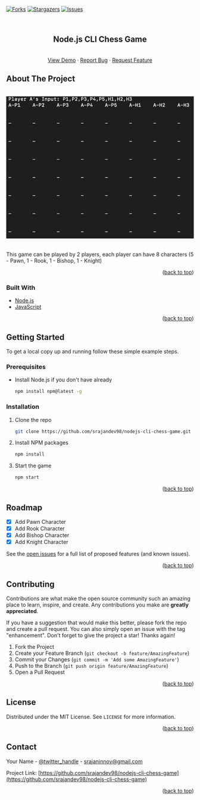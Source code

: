 <div id="top"></div>

[![Forks][forks-shield]][forks-url]
[![Stargazers][stars-shield]][stars-url]
[![Issues][issues-shield]][issues-url]


<!-- PROJECT LOGO -->
<br />
<div align="center">

<h2 align="center">Node.js CLI Chess Game</h2>

  <p align="center">
    <br />
    <a href="https://github.com/srajandev98/nodejs-cli-chess-game">View Demo</a>
    ·
    <a href="https://github.com/srajandev98/nodejs-cli-chess-game/issues">Report Bug</a>
    ·
    <a href="https://github.com/srajandev98/nodejs-cli-chess-game/issues">Request Feature</a>
  </p>
</div>


<!-- ABOUT THE PROJECT -->
## About The Project

<div align="center">
    <br/>
    <img src="./public/img/chess.gif" alt="Logo">
    <br/>
    <br/>
</div>

This game can be played by 2 players, each player can have 8 characters (5 - Pawn, 1 - Rook, 1 - Bishop, 1 - Knight)

<p align="right">(<a href="#top">back to top</a>)</p>



### Built With

* [Node.js](https://nodejs.org/)
* [JavaScript](https://reactjs.org/)

<p align="right">(<a href="#top">back to top</a>)</p>



<!-- GETTING STARTED -->
## Getting Started

To get a local copy up and running follow these simple example steps.

### Prerequisites

* Install Node.js if you don't have already
  ```sh
  npm install npm@latest -g
  ```

### Installation

1. Clone the repo
   ```sh
   git clone https://github.com/srajandev98/nodejs-cli-chess-game.git
   ```
2. Install NPM packages
   ```sh
   npm install
   ```
2. Start the game
   ```sh
   npm start
   ```

<p align="right">(<a href="#top">back to top</a>)</p>


<!-- ROADMAP -->
## Roadmap

- [x] Add Pawn Character
- [x] Add Rook Character
- [x] Add Bishop Character
- [x] Add Knight Character

See the [open issues](https://github.com/srajandev98/nodejs-cli-chess-game/issues) for a full list of proposed features (and known issues).

<p align="right">(<a href="#top">back to top</a>)</p>



<!-- CONTRIBUTING -->
## Contributing

Contributions are what make the open source community such an amazing place to learn, inspire, and create. Any contributions you make are **greatly appreciated**.

If you have a suggestion that would make this better, please fork the repo and create a pull request. You can also simply open an issue with the tag "enhancement".
Don't forget to give the project a star! Thanks again!

1. Fork the Project
2. Create your Feature Branch (`git checkout -b feature/AmazingFeature`)
3. Commit your Changes (`git commit -m 'Add some AmazingFeature'`)
4. Push to the Branch (`git push origin feature/AmazingFeature`)
5. Open a Pull Request

<p align="right">(<a href="#top">back to top</a>)</p>



<!-- LICENSE -->
## License

Distributed under the MIT License. See `LICENSE` for more information.

<p align="right">(<a href="#top">back to top</a>)</p>



<!-- CONTACT -->
## Contact

Your Name - [@twitter_handle](https://twitter.com/srajangupta__) - srajaninnov@gmail.com

Project Link: [https://github.com/srajandev98/nodejs-cli-chess-game](https://github.com/srajandev98/nodejs-cli-chess-game)

<p align="right">(<a href="#top">back to top</a>)</p>




<!-- MARKDOWN LINKS & IMAGES -->
<!-- https://www.markdownguide.org/basic-syntax/#reference-style-links -->
[forks-shield]: https://img.shields.io/github/forks/srajandev98/nodejs-cli-chess-game.svg?style=for-the-badge
[forks-url]: https://github.com/srajandev98/nodejs-cli-chess-game/network/members
[stars-shield]: https://img.shields.io/github/stars/srajandev98/nodejs-cli-chess-game.svg?style=for-the-badge
[stars-url]: https://github.com/srajandev98/nodejs-cli-chess-game/stargazers
[issues-shield]: https://img.shields.io/github/issues/srajandev98/nodejs-cli-chess-game.svg?style=for-the-badge
[issues-url]: https://github.com/srajandev98/nodejs-cli-chess-game/issues